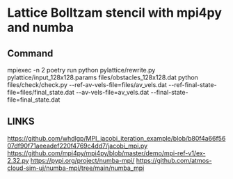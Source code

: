 # Lattice Bolltzam stencil with mpi4py and numba

## Command

mpiexec -n 2 poetry run python pylattice/rewrite.py pylattice/input_128x128.params files/obstacles_128x128.dat
python files/check/check.py --ref-av-vels-file=files/av_vels.dat --ref-final-state-file=files/final_state.dat --av-vels-file=av_vels.dat --final-state-file=final_state.dat

## LINKS

https://github.com/whdlgp/MPI_jacobi_iteration_example/blob/b80f4a66f5607df90f71aeeadef220f4769c4dd7/jacobi_mpi.py
https://github.com/mpi4py/mpi4py/blob/master/demo/mpi-ref-v1/ex-2.32.py
https://pypi.org/project/numba-mpi/
https://github.com/atmos-cloud-sim-uj/numba-mpi/tree/main/numba_mpi

